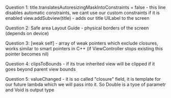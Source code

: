 Question 1:
title.translatesAutoresizingMaskIntoConstraints = false - this line disables automatic constraints, we cant use our custom constraints if it is enabled
view.addSubview(title) - adds our title UILabel to the screen

Question 2:
Safe area Layout Guide - physical borders of the screen (depends on device)

Question 3:
[weak self] - array of weak pointers which exclude closures, works similar to smart pointers in C++ (if ViewController stops existing this pointer becomes nil)

Question 4:
clipsToBounds - if its true inherited view will be clipped if it goes beyond parent view bounds

Question 5:
valueChanged - it is so called "closure" field, it is template for our future lambda which we will pass into it. So Double is a tyoe of parametr and Void is output type
